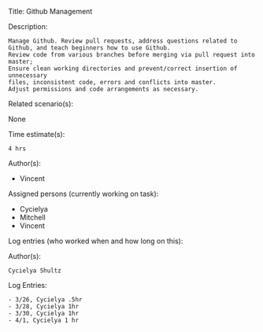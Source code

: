 Title: Github Management

Description:

	Manage Github. Review pull requests, address questions related to
	Github, and teach beginners how to use Github.
	Review code from various branches before merging via pull request into master;
	Ensure clean working directories and prevent/correct insertion of unnecessary 
	files, inconsistent code, errors and conflicts into master.
	Adjust permissions and code arrangements as necessary.
  
Related scenario(s):

  None
  
Time estimate(s):

	4 hrs

Author(s):

  - Vincent

Assigned persons (currently working on task):

  - Cycielya
  - Mitchell
  - Vincent

Log entries (who worked when and how long on this):


Author(s):

    Cycielya Shultz

Log Entries:

    - 3/26, Cycielya .5hr
    - 3/28, Cycielya 1hr
    - 3/30, Cycielya 1hr
    - 4/1, Cycielya 1 hr
